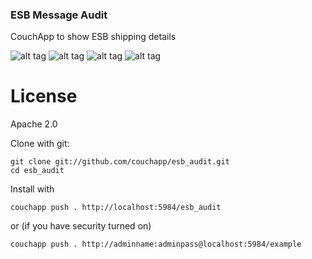 ### ESB Message Audit

CouchApp to show ESB shipping details



![alt tag](https://raw.github.com/cruzegoodin/esb_message_audit/_attachments/images/Page1.png)
![alt tag](https://raw.github.com/cruzegoodin/esb_message_audit/_attachments/images/Page2.png)
![alt tag](https://raw.github.com/cruzegoodin/esb_message_audit/_attachments/images/Page3.png)
![alt tag](https://raw.github.com/cruzegoodin/esb_message_audit/_attachments/images/Page4.png)

# License

Apache 2.0




Clone with git:

    git clone git://github.com/couchapp/esb_audit.git
    cd esb_audit

Install with 
    
    couchapp push . http://localhost:5984/esb_audit

or (if you have security turned on)

    couchapp push . http://adminname:adminpass@localhost:5984/example
  




